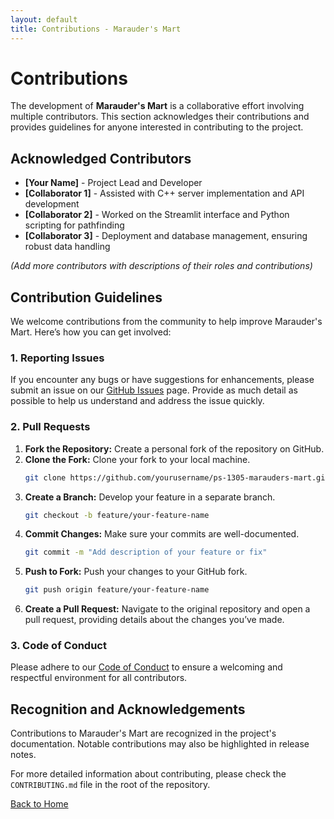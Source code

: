 ```yaml
---
layout: default
title: Contributions - Marauder's Mart
---
```


# Contributions

The development of **Marauder's Mart** is a collaborative effort involving multiple contributors. This section acknowledges their contributions and provides guidelines for anyone interested in contributing to the project.

## Acknowledged Contributors

- **[Your Name]** - Project Lead and Developer
- **[Collaborator 1]** - Assisted with C++ server implementation and API development
- **[Collaborator 2]** - Worked on the Streamlit interface and Python scripting for pathfinding
- **[Collaborator 3]** - Deployment and database management, ensuring robust data handling

*(Add more contributors with descriptions of their roles and contributions)*

## Contribution Guidelines

We welcome contributions from the community to help improve Marauder's Mart. Here’s how you can get involved:

### 1. Reporting Issues

If you encounter any bugs or have suggestions for enhancements, please submit an issue on our [GitHub Issues](https://github.com/yourusername/ps-1305-marauders-mart/issues) page. Provide as much detail as possible to help us understand and address the issue quickly.

### 2. Pull Requests

1. **Fork the Repository:** Create a personal fork of the repository on GitHub.
2. **Clone the Fork:** Clone your fork to your local machine.
   ```sh
   git clone https://github.com/yourusername/ps-1305-marauders-mart.git
   ```
3. **Create a Branch:** Develop your feature in a separate branch.
   ```sh
   git checkout -b feature/your-feature-name
   ```
4. **Commit Changes:** Make sure your commits are well-documented.
   ```sh
   git commit -m "Add description of your feature or fix"
   ```
5. **Push to Fork:** Push your changes to your GitHub fork.
   ```sh
   git push origin feature/your-feature-name
   ```
6. **Create a Pull Request:** Navigate to the original repository and open a pull request, providing details about the changes you’ve made.

### 3. Code of Conduct

Please adhere to our [Code of Conduct](https://github.com/yourusername/ps-1305-marauders-mart/CODE_OF_CONDUCT.md) to ensure a welcoming and respectful environment for all contributors.

## Recognition and Acknowledgements

Contributions to Marauder's Mart are recognized in the project's documentation. Notable contributions may also be highlighted in release notes.

For more detailed information about contributing, please check the `CONTRIBUTING.md` file in the root of the repository.

[Back to Home](index.md)
